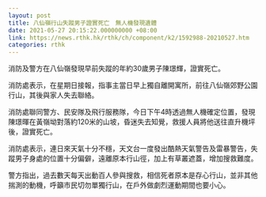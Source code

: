 ```yaml
---
layout: post
title: 八仙嶺行山失蹤男子證實死亡　無人機發現遺體
date: 2021-05-27 20:15:22.000000000 +08:00
link: https://news.rthk.hk/rthk/ch/component/k2/1592988-20210527.htm
categories: rthk
---
```


消防及警方在八仙嶺發現早前失蹤的年約30歲男子陳璟輝，證實死亡。

消防處表示，在星期日接報，指事主當日早上獨自離開寓所，前往八仙嶺郊野公園行山，其後與家人失去聯絡。

消防處聯同警方、民安隊及飛行服務隊，今日下午4時透過無人機確定位置，發現陳璟暉在黃嶺坳對落約120米的山坡，昏迷失去知覺，救援人員將他送往直升機坪後，證實死亡。

消防處表示，連日來天氣十分不穩，天文台一度發出酷熱天氣警告及雷暴警告，失蹤男子身處的位置十分偏僻，遠離原本行山徑，加上有草叢遮蓋，增加搜救難度。

警方指出，過去數天每天出動百人參與搜救，相信死者原本是存心行山，並非其他揣測的動機，呼籲市民切勿單獨行山，在戶外做劇烈運動期間也要小心。
